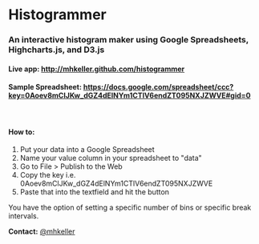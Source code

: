 <h1>Histogrammer</h1>
<h3>An interactive histogram maker using Google Spreadsheets, Highcharts.js, and D3.js</h3>
<article>
	<h4>Live app: <a href="http://mhkeller.github.com/histogrammer" target="_blank">http://mhkeller.github.com/histogrammer</a></h4>
	<h4>Sample Spreadsheet: <a href="https://docs.google.com/spreadsheet/ccc?key=0Aoev8mClJKw_dGZ4dElNYm1CTlV6endZT095NXJZWVE#gid=0" target="_blank">https://docs.google.com/spreadsheet/ccc?key=0Aoev8mClJKw_dGZ4dElNYm1CTlV6endZT095NXJZWVE#gid=0</a></h4>
	<br/>
	<h4>How to:</h4>
	<ol>
		<li>Put your data into a Google Spreadsheet</li>
		<li>Name your value column in your spreadsheet to "data"</li>
		<li>Go to File > Publish to the Web</li>
		<li>Copy the key i.e. 0Aoev8mClJKw_dGZ4dElNYm1CTlV6endZT095NXJZWVE</li>
		<li>Paste that into the textfield and hit the button</li>
	</ol>
	<p>You have the option of setting a specific number of bins or specific break intervals.</p>
	<p><strong>Contact:</strong> <a href="http://www.twitter.com/mhkeller" target="_blank">@mhkeller</a></p>
</article>